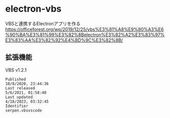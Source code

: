 # electron-vbs

VBSと連携するElectronアプリを作る
https://officeforest.org/wp/2019/12/25/vbs%E3%81%A8%E9%80%A3%E6%90%BA%E3%81%99%E3%82%8Belectron%E3%82%A2%E3%83%97%E3%83%AA%E3%82%92%E4%BD%9C%E3%82%8B/

## 拡張機能

VBS v1.2.1

```
Published
10/8/2020, 23:44:36
Last released
5/6/2021, 01:58:40
Last updated
4/18/2023, 03:32:45
Identifier
serpen.vbsvscode
```